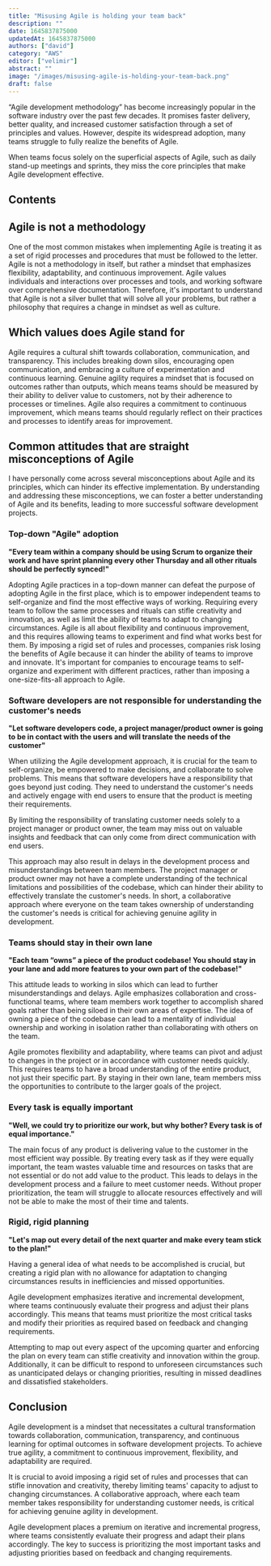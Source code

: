 ```yaml
---
title: "Misusing Agile is holding your team back"
description: ""
date: 1645837875000
updatedAt: 1645837875000
authors: ["david"]
category: "AWS"
editor: ["velimir"]
abstract: ""
image: "/images/misusing-agile-is-holding-your-team-back.png"
draft: false
---
```


“Agile development methodology” has become increasingly popular in the software industry over the past few decades. It promises faster delivery, better quality, and increased customer satisfaction through a set of principles and values. However, despite its widespread adoption, many teams struggle to fully realize the benefits of Agile.

When teams focus solely on the superficial aspects of Agile, such as daily stand-up meetings and sprints, they miss the core principles that make Agile development effective.

## Contents

## Agile is not a methodology

One of the most common mistakes when implementing Agile is treating it as a set of rigid processes and procedures that must be followed to the letter. Agile is not a methodology in itself, but rather a mindset that emphasizes flexibility, adaptability, and continuous improvement. Agile values individuals and interactions over processes and tools, and working software over comprehensive documentation. Therefore, it's important to understand that Agile is not a silver bullet that will solve all your problems, but rather a philosophy that requires a change in mindset as well as culture.

## Which values does Agile stand for

Agile requires a cultural shift towards collaboration, communication, and transparency. This includes breaking down silos, encouraging open communication, and embracing a culture of experimentation and continuous learning. Genuine agility requires a mindset that is focused on outcomes rather than outputs, which means teams should be measured by their ability to deliver value to customers, not by their adherence to processes or timelines. Agile also requires a commitment to continuous improvement, which means teams should regularly reflect on their practices and processes to identify areas for improvement.

## Common attitudes that are straight misconceptions of Agile

I have personally come across several misconceptions about Agile and its principles, which can hinder its effective implementation. By understanding and addressing these misconceptions, we can foster a better understanding of Agile and its benefits, leading to more successful software development projects.

### Top-down "Agile" adoption

**"Every team within a company should be using Scrum to organize their work and have sprint planning every other Thursday and all other rituals should be perfectly synced!"**

Adopting Agile practices in a top-down manner can defeat the purpose of adopting Agile in the first place, which is to empower independent teams to self-organize and find the most effective ways of working.
Requiring every team to follow the same processes and rituals can stifle creativity and innovation, as well as limit the ability of teams to adapt to changing circumstances. Agile is all about flexibility and continuous improvement, and this requires allowing teams to experiment and find what works best for them. By imposing a rigid set of rules and processes, companies risk losing the benefits of Agile because it can hinder the ability of teams to improve and innovate. It's important for companies to encourage teams to self-organize and experiment with different practices, rather than imposing a one-size-fits-all approach to Agile.

### Software developers are not responsible for understanding the customer's needs

**"Let software developers code, a project manager/product owner is going to be in contact with the users and will translate the needs of the customer"**

When utilizing the Agile development approach, it is crucial for the team to self-organize, be empowered to make decisions, and collaborate to solve problems. This means that software developers have a responsibility that goes beyond just coding. They need to understand the customer's needs and actively engage with end users to ensure that the product is meeting their requirements. 

By limiting the responsibility of translating customer needs solely to a project manager or product owner, the team may miss out on valuable insights and feedback that can only come from direct communication with end users. 

This approach may also result in delays in the development process and misunderstandings between team members. The project manager or product owner may not have a complete understanding of the technical limitations and possibilities of the codebase, which can hinder their ability to effectively translate the customer's needs. In short, a collaborative approach where everyone on the team takes ownership of understanding the customer's needs is critical for achieving genuine agility in development.

### Teams should stay in their own lane

**"Each team “owns” a piece of the product codebase! You should stay in your lane and add more features to your own part of the codebase!"**

This attitude leads to working in silos which can lead to further misunderstandings and delays. Agile emphasizes collaboration and cross-functional teams, where team members work together to accomplish shared goals rather than being siloed in their own areas of expertise. The idea of owning a piece of the codebase can lead to a mentality of individual ownership and working in isolation rather than collaborating with others on the team.

Agile promotes flexibility and adaptability, where teams can pivot and adjust to changes in the project or in accordance with customer needs quickly. This requires teams to have a broad understanding of the entire product, not just their specific part. By staying in their own lane, team members miss the opportunities to contribute to the larger goals of the project.

### Every task is equally important

**"Well, we could try to prioritize our work, but why bother? Every task is of equal importance."**

The main focus of any product is delivering value to the customer in the most efficient way possible. By treating every task as if they were equally important, the team wastes valuable time and resources on tasks that are not essential or do not add value to the product. This leads to delays in the development process and a failure to meet customer needs. Without proper prioritization, the team will struggle to allocate resources effectively and will not be able to make the most of their time and talents.

### Rigid, rigid planning

**"Let's map out every detail of the next quarter and make every team stick to the plan!"**

Having a general idea of what needs to be accomplished is crucial, but creating a rigid plan with no allowance for adaptation to changing circumstances results in inefficiencies and missed opportunities.

Agile development emphasizes iterative and incremental development, where teams continuously evaluate their progress and adjust their plans accordingly. This means that teams must prioritize the most critical tasks and modify their priorities as required based on feedback and changing requirements.

Attempting to map out every aspect of the upcoming quarter and enforcing the plan on every team can stifle creativity and innovation within the group. Additionally, it can be difficult to respond to unforeseen circumstances such as unanticipated delays or changing priorities, resulting in missed deadlines and dissatisfied stakeholders.

## Conclusion

Agile development is a mindset that necessitates a cultural transformation towards collaboration, communication, transparency, and continuous learning for optimal outcomes in software development projects. To achieve true agility, a commitment to continuous improvement, flexibility, and adaptability are required.

It is crucial to avoid imposing a rigid set of rules and processes that can stifle innovation and creativity, thereby limiting teams' capacity to adjust to changing circumstances. A collaborative approach, where each team member takes responsibility for understanding customer needs, is critical for achieving genuine agility in development.

Agile development places a premium on iterative and incremental progress, where teams consistently evaluate their progress and adapt their plans accordingly. The key to success is prioritizing the most important tasks and adjusting priorities based on feedback and changing requirements.

